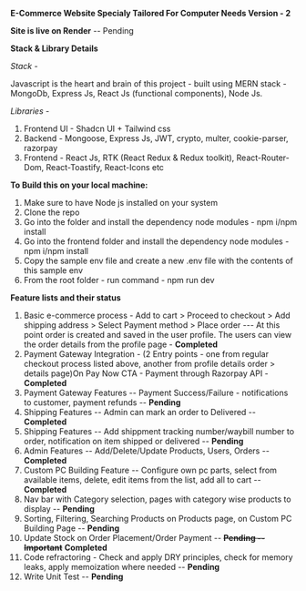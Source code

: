 **E-Commerce Website Specialy Tailored For Computer Needs Version - 2**

**Site is live on Render** -- Pending

**Stack & Library Details**

*Stack* - 
 
 Javascript is the heart and brain of this project - built using MERN stack - MongoDb, Express Js, React Js (functional components), Node Js.

*Libraries* - 
  1. Frontend UI - Shadcn UI + Tailwind css
  2. Backend - Mongoose, Express Js, JWT, crypto, multer, cookie-parser, razorpay
  3. Frontend - React Js, RTK (React Redux & Redux toolkit), React-Router-Dom, React-Toastify, React-Icons etc   

**To Build this on your local machine:**
1. Make sure to have Node js installed on your system
2. Clone the repo
3. Go into the folder and install the dependency node modules - npm i/npm install
4. Go into the frontend folder and install the dependency node modules - npm i/npm install
5. Copy the sample env file and create a new .env file with the contents of this sample env
6. From the root folder - run command - npm run dev

**Feature lists and their status**
1. Basic e-commerce process - Add to cart > Proceed to checkout > Add shipping address > Select Payment method > Place order --- At this point order is created and saved in the user profile. The users can view the order details from the profile page - **Completed**
2. Payment Gateway Integration - (2 Entry points - one from regular checkout process listed above, another from profile details order > details page)On Pay Now CTA - Payment through Razorpay API - **Completed**
3. Payment Gateway Features -- Payment Success/Failure - notifications to customer, payment refunds -- **Pending**
4. Shipping Features -- Admin can mark an order to Delivered -- **Completed**
5. Shipping Features -- Add shippment tracking number/waybill number to order, notification on item shipped or delivered -- **Pending**
6. Admin Features -- Add/Delete/Update Products, Users, Orders -- **Completed**
7. Custom PC Building Feature -- Configure own pc parts, select from available items, delete, edit items from the list, add all to cart -- **Completed**
8. Nav bar with Category selection, pages with category wise products to display -- **Pending**
9. Sorting, Filtering, Searching Products on Products page, on Custom PC Building Page -- **Pending**
10. Update Stock on Order Placement/Order Payment -- ~~**Pending -- Important**~~ **Completed**
12. Code refractoring - Check and apply DRY principles, check for memory leaks, apply memoization where needed -- **Pending**
13. Write Unit Test -- **Pending** 
